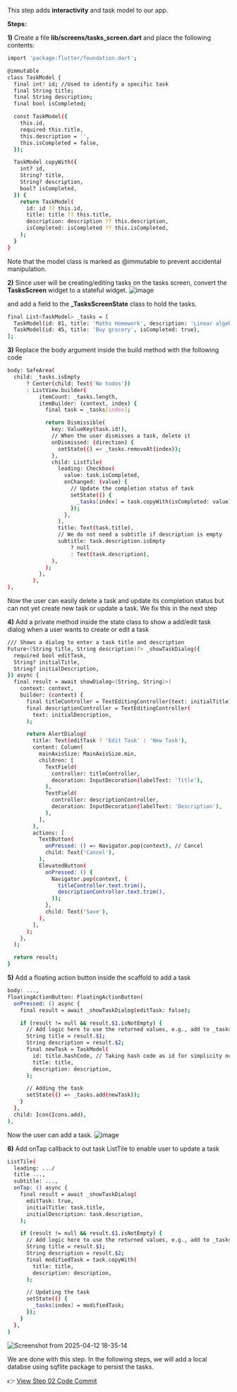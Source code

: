 This step adds **interactivity** and task model to our app.

**Steps:**

**1)** Create a file **lib/screens/tasks_screen.dart** and place the following contents:

```bash
import 'package:flutter/foundation.dart';

@immutable
class TaskModel {
  final int? id; //Used to identify a specific task
  final String title;
  final String description;
  final bool isCompleted;

  const TaskModel({
    this.id,
    required this.title,
    this.description = '',
    this.isCompleted = false,
  });

  TaskModel copyWith({
    int? id,
    String? title,
    String? description,
    bool? isCompleted,
  }) {
    return TaskModel(
      id: id ?? this.id,
      title: title ?? this.title,
      description: description ?? this.description,
      isCompleted: isCompleted ?? this.isCompleted,
    );
  }
}
```

Note that the model class is marked as @immutable to prevent accidental manipulation.

**2)** Since user will be creating/editing tasks on the tasks screen, convert the **TasksScreen** widget to a stateful widget.
![image](https://github.com/user-attachments/assets/2bb749d7-b264-4818-bed9-45e304fa7233)

and add a field to the **\_TasksScreenState** class to hold the tasks.

```bash
final List<TaskModel> _tasks = [
  TaskModel(id: 81, title: 'Maths Homework', description: 'Linear algebra'),
  TaskModel(id: 45, title: 'Buy grocery', isCompleted: true),
];
```

**3)** Replace the body argument inside the build method with the following code

```bash
body: SafeArea(
  child: _tasks.isEmpty
      ? Center(child: Text('No todos'))
      : ListView.builder(
          itemCount: _tasks.length,
          itemBuilder: (context, index) {
            final task = _tasks[index];

            return Dismissible(
              key: ValueKey(task.id!),
              // When the user dismisses a task, delete it
              onDismissed: (direction) {
                setState(() => _tasks.removeAt(index));
              },
              child: ListTile(
                leading: Checkbox(
                  value: task.isCompleted,
                  onChanged: (value) {
                    // Update the completion status of task
                    setState(() {
                      _tasks[index] = task.copyWith(isCompleted: value);
                    });
                  },
                ),
                title: Text(task.title),
                // We do not need a subtitle if description is empty
                subtitle: task.description.isEmpty
                    ? null
                    : Text(task.description),
              ),
            );
          },
        ),
),
```

Now the user can easily delete a task and update its completion status but can not yet create new task or update a task. We fix this in the next step

**4)** Add a private method inside the state class to show a add/edit task dialog when a user wants to create or edit a task

```bash
/// Shows a dialog to enter a task title and description
Future<(String title, String description)?> _showTaskDialog({
  required bool editTask,
  String? initialTitle,
  String? initialDescription,
}) async {
  final result = await showDialog<(String, String)>(
    context: context,
    builder: (context) {
      final titleController = TextEditingController(text: initialTitle);
      final descriptionController = TextEditingController(
        text: initialDescription,
      );

      return AlertDialog(
        title: Text(editTask ? 'Edit Task' : 'New Task'),
        content: Column(
          mainAxisSize: MainAxisSize.min,
          children: [
            TextField(
              controller: titleController,
              decoration: InputDecoration(labelText: 'Title'),
            ),
            TextField(
              controller: descriptionController,
              decoration: InputDecoration(labelText: 'Description'),
            ),
          ],
        ),
        actions: [
          TextButton(
            onPressed: () => Navigator.pop(context), // Cancel
            child: Text('Cancel'),
          ),
          ElevatedButton(
            onPressed: () {
              Navigator.pop(context, (
                titleController.text.trim(),
                descriptionController.text.trim(),
              ));
            },
            child: Text('Save'),
          ),
        ],
      );
    },
  );

  return result;
}
```

**5)** Add a floating action button inside the scaffold to add a task

```bash
body: ...,
floatingActionButton: FloatingActionButton(
  onPressed: () async {
    final result = await _showTaskDialog(editTask: false);

    if (result != null && result.$1.isNotEmpty) {
      // Add logic here to use the returned values, e.g., add to _tasks
      String title = result.$1;
      String description = result.$2;
      final newTask = TaskModel(
        id: title.hashCode, // Taking hash code as id for simplicity now
        title: title,
        description: description,
      );

      // Adding the task
      setState(() => _tasks.add(newTask));
    }
  },
  child: Icon(Icons.add),
),
```

Now the user can add a task.
![image](https://github.com/user-attachments/assets/b3609699-da8c-456c-b8cc-c5643c5e3afa)

**6)** Add onTap callback to out task ListTile to enable user to update a task

```bash
ListTile(
  leading: .../
  title ...,
  subtitle: ...,
  onTap: () async {
    final result = await _showTaskDialog(
      editTask: true,
      initialTitle: task.title,
      initialDescription: task.description,
    );

    if (result != null && result.$1.isNotEmpty) {
      // Add logic here to use the returned values, e.g., add to _tasks
      String title = result.$1;
      String description = result.$2;
      final modifiedTask = task.copyWith(
        title: title,
        description: description,
      );

      // Updating the task
      setState(() {
        _tasks[index] = modifiedTask;
      });
    }
  },
)
```

![Screenshot from 2025-04-12 18-35-14](https://github.com/user-attachments/assets/c84dc67e-cb17-4710-a72f-c6f99815c2dd)

We are done with this step. In the following steps, we will add a local databse using sqflite package to persist the tasks.

👉 [View Step 02 Code Commit](commit_link_here_later)
